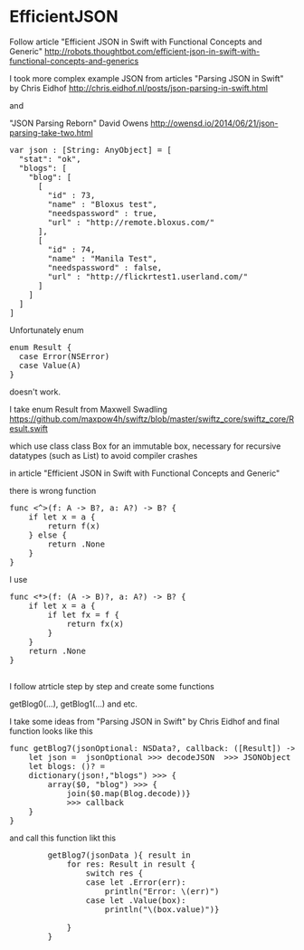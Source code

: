 EfficientJSON
=============

Follow article "Efficient JSON in Swift with Functional Concepts and Generic"
http://robots.thoughtbot.com/efficient-json-in-swift-with-functional-concepts-and-generics

I took more complex example JSON from articles "Parsing JSON in Swift"  by Chris Eidhof
http://chris.eidhof.nl/posts/json-parsing-in-swift.html

and 

"JSON Parsing Reborn" David Owens 
http://owensd.io/2014/06/21/json-parsing-take-two.html

<pre>
var json : [String: AnyObject] = [
  "stat": "ok",
  "blogs": [
    "blog": [
      [
        "id" : 73,
        "name" : "Bloxus test",
        "needspassword" : true,
        "url" : "http://remote.bloxus.com/"
      ],
      [
        "id" : 74,
        "name" : "Manila Test",
        "needspassword" : false,
        "url" : "http://flickrtest1.userland.com/"
      ]
    ]
  ]
]
</pre>
Unfortunately enum

<pre>
enum Result<A> {
  case Error(NSError)
  case Value(A)
}
</pre>

doesn't work.

I take enum Result from Maxwell Swadling
https://github.com/maxpow4h/swiftz/blob/master/swiftz_core/swiftz_core/Result.swift

which use class class Box<T>  for  an immutable box, necessary for recursive datatypes (such as List) to avoid compiler crashes

in article "Efficient JSON in Swift with Functional Concepts and Generic"

there is wrong function

<pre>
func <^><A, B>(f: A -> B?, a: A?) -> B? {
    if let x = a {
        return f(x)
    } else {
        return .None
    }
}
</pre>

I use

<pre>
func <*><A, B>(f: (A -> B)?, a: A?) -> B? {
    if let x = a {
        if let fx = f {
            return fx(x)
        }
    }
    return .None
}

</pre>

I follow atrticle step by step and create some functions

getBlog0(...), getBlog1(...) and etc.

I take some ideas from "Parsing JSON in Swift"  by Chris Eidhof and final function looks like this

<pre>
func getBlog7(jsonOptional: NSData?, callback: ([Result<Blog>]) -> ()) {
    let json =  jsonOptional >>> decodeJSON  >>> JSONObject
    let blogs: ()? =
    dictionary(json!,"blogs") >>> {
        array($0, "blog") >>> {
            join($0.map(Blog.decode))}
            >>> callback
    }
}
</pre>

and call this function likt this

<pre>
        getBlog7(jsonData ){ result in
            for res: Result<Blog> in result {
                switch res {
                case let .Error(err):
                    println("Error: \(err)")
                case let .Value(box):
                    println("\(box.value)")}
                
            }
        }

</pre>


